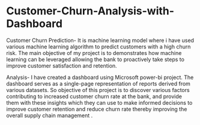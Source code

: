 # Customer-Churn-Analysis-with-Dashboard
Customer Churn Prediction- It is  machine learning model where i have  used various machine learning algorithm to predict customers with a high churn risk. The main objective of my project is to demonstrates how machine learning can be leveraged allowing the bank to proactively take steps to improve customer satisfaction and retention. 

Analysis- I have created a dashboard using Microsoft power-bi project. The dashboard serves as a single-page representation of reports derived from various datasets. So objective of this project is to discover various factors contributing to increased customer churn rate at the bank, and provide them with these insights which they can use to make informed decisions  to improve customer retention and reduce churn rate thereby improving the overall supply chain management . 
